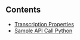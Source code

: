 ## Contents

- [Transcription Properties](docs/stt-properties.md)
- [Sample API Call Python](docs/v3.2-stt-basicapicall.py)
